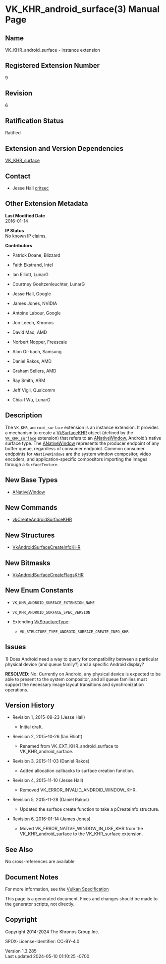 # VK_KHR_android_surface(3) Manual Page

## Name

VK_KHR_android_surface - instance extension



## <a href="#_registered_extension_number" class="anchor"></a>Registered Extension Number

9

## <a href="#_revision" class="anchor"></a>Revision

6

## <a href="#_ratification_status" class="anchor"></a>Ratification Status

Ratified

## <a href="#_extension_and_version_dependencies" class="anchor"></a>Extension and Version Dependencies

[VK_KHR_surface](https://registry.khronos.org/vulkan/specs/1.3-extensions/man/html/VK_KHR_surface.html)  

## <a href="#_contact" class="anchor"></a>Contact

- Jesse Hall <a
  href="https://github.com/KhronosGroup/Vulkan-Docs/issues/new?body=%5BVK_KHR_android_surface%5D%20@critsec%0A*Here%20describe%20the%20issue%20or%20question%20you%20have%20about%20the%20VK_KHR_android_surface%20extension*"
  target="_blank" rel="nofollow noopener"><em></em>critsec</a>

## <a href="#_other_extension_metadata" class="anchor"></a>Other Extension Metadata

**Last Modified Date**  
2016-01-14

**IP Status**  
No known IP claims.

**Contributors**  
- Patrick Doane, Blizzard

- Faith Ekstrand, Intel

- Ian Elliott, LunarG

- Courtney Goeltzenleuchter, LunarG

- Jesse Hall, Google

- James Jones, NVIDIA

- Antoine Labour, Google

- Jon Leech, Khronos

- David Mao, AMD

- Norbert Nopper, Freescale

- Alon Or-bach, Samsung

- Daniel Rakos, AMD

- Graham Sellers, AMD

- Ray Smith, ARM

- Jeff Vigil, Qualcomm

- Chia-I Wu, LunarG

## <a href="#_description" class="anchor"></a>Description

The `VK_KHR_android_surface` extension is an instance extension. It
provides a mechanism to create a [VkSurfaceKHR](https://registry.khronos.org/vulkan/specs/1.3-extensions/man/html/VkSurfaceKHR.html)
object (defined by the [`VK_KHR_surface`](https://registry.khronos.org/vulkan/specs/1.3-extensions/man/html/VK_KHR_surface.html)
extension) that refers to an [ANativeWindow](https://registry.khronos.org/vulkan/specs/1.3-extensions/man/html/ANativeWindow.html),
Android’s native surface type. The [ANativeWindow](https://registry.khronos.org/vulkan/specs/1.3-extensions/man/html/ANativeWindow.html)
represents the producer endpoint of any buffer queue, regardless of
consumer endpoint. Common consumer endpoints for `ANativeWindows` are
the system window compositor, video encoders, and application-specific
compositors importing the images through a `SurfaceTexture`.

## <a href="#_new_base_types" class="anchor"></a>New Base Types

- [ANativeWindow](https://registry.khronos.org/vulkan/specs/1.3-extensions/man/html/ANativeWindow.html)

## <a href="#_new_commands" class="anchor"></a>New Commands

- [vkCreateAndroidSurfaceKHR](https://registry.khronos.org/vulkan/specs/1.3-extensions/man/html/vkCreateAndroidSurfaceKHR.html)

## <a href="#_new_structures" class="anchor"></a>New Structures

- [VkAndroidSurfaceCreateInfoKHR](https://registry.khronos.org/vulkan/specs/1.3-extensions/man/html/VkAndroidSurfaceCreateInfoKHR.html)

## <a href="#_new_bitmasks" class="anchor"></a>New Bitmasks

- [VkAndroidSurfaceCreateFlagsKHR](https://registry.khronos.org/vulkan/specs/1.3-extensions/man/html/VkAndroidSurfaceCreateFlagsKHR.html)

## <a href="#_new_enum_constants" class="anchor"></a>New Enum Constants

- `VK_KHR_ANDROID_SURFACE_EXTENSION_NAME`

- `VK_KHR_ANDROID_SURFACE_SPEC_VERSION`

- Extending [VkStructureType](https://registry.khronos.org/vulkan/specs/1.3-extensions/man/html/VkStructureType.html):

  - `VK_STRUCTURE_TYPE_ANDROID_SURFACE_CREATE_INFO_KHR`

## <a href="#_issues" class="anchor"></a>Issues

1\) Does Android need a way to query for compatibility between a
particular physical device (and queue family?) and a specific Android
display?

**RESOLVED**: No. Currently on Android, any physical device is expected
to be able to present to the system compositor, and all queue families
must support the necessary image layout transitions and synchronization
operations.

## <a href="#_version_history" class="anchor"></a>Version History

- Revision 1, 2015-09-23 (Jesse Hall)

  - Initial draft.

- Revision 2, 2015-10-26 (Ian Elliott)

  - Renamed from VK_EXT_KHR_android_surface to VK_KHR_android_surface.

- Revision 3, 2015-11-03 (Daniel Rakos)

  - Added allocation callbacks to surface creation function.

- Revision 4, 2015-11-10 (Jesse Hall)

  - Removed VK_ERROR_INVALID_ANDROID_WINDOW_KHR.

- Revision 5, 2015-11-28 (Daniel Rakos)

  - Updated the surface create function to take a pCreateInfo structure.

- Revision 6, 2016-01-14 (James Jones)

  - Moved VK_ERROR_NATIVE_WINDOW_IN_USE_KHR from the
    VK_KHR_android_surface to the VK_KHR_surface extension.

## <a href="#_see_also" class="anchor"></a>See Also

No cross-references are available

## <a href="#_document_notes" class="anchor"></a>Document Notes

For more information, see the <a
href="https://registry.khronos.org/vulkan/specs/1.3-extensions/html/vkspec.html#VK_KHR_android_surface"
target="_blank" rel="noopener">Vulkan Specification</a>

This page is a generated document. Fixes and changes should be made to
the generator scripts, not directly.

## <a href="#_copyright" class="anchor"></a>Copyright

Copyright 2014-2024 The Khronos Group Inc.

SPDX-License-Identifier: CC-BY-4.0

Version 1.3.285  
Last updated 2024-05-10 01:10:25 -0700
